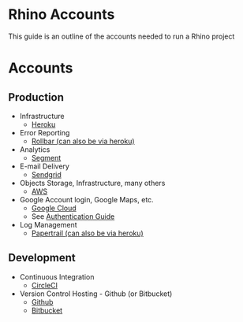 # Rhino Accounts

This guide is an outline of the accounts needed to run a Rhino project

# Accounts

## Production

- Infrastructure
  - [Heroku](https://signup.heroku.com/)
- Error Reporting
  - [Rollbar (can also be via heroku)](https://rollbar.com/signup/)
- Analytics
  - [Segment](https://segment.com/)
- E-mail Delivery
  - [Sendgrid](https://signup.sendgrid.com/)
- Objects Storage, Infrastructure, many others
  - [AWS](https://portal.aws.amazon.com/billing/signup#/start)
- Google Account login, Google Maps, etc.
  - [Google Cloud](https://cloud.google.com/)
  - See [Authentication Guide](auth.html#omniauth-oauth2-providers)
- Log Management
  - [Papertrail (can also be via heroku)](https://papertrailapp.com/signup?plan=free&_ga=2.66554222.1782884111.1642422007-1099630464.1642422007)

## Development

- Continuous Integration
  - [CircleCI](https://circleci.com/signup/)
- Version Control Hosting - Github (or Bitbucket)
  - [Github](https://github.com/join?plan=free&ref_cta=Sign%20up%20for%20free&ref_loc=hero&ref_page=%2Fteam&setup_organization=true&source=team)
  - [Bitbucket](https://id.atlassian.com/signup?application=bitbucket)

